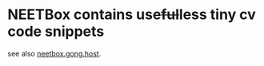 # NEETBox contains use~~ful~~less tiny cv code snippets

see also [neetbox.gong.host](neetbox.gong.host).